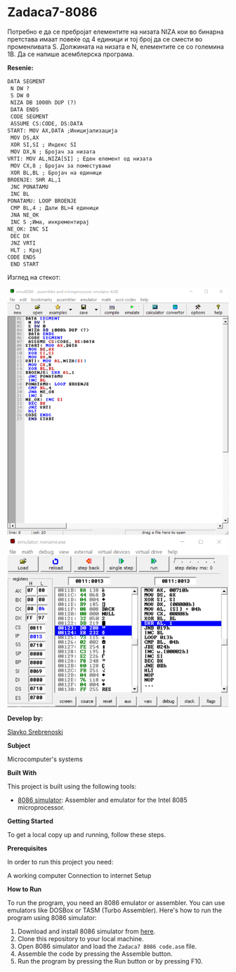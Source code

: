 # Zadaca7-8086

Потребно е да се пребројат елементите на низата NIZA кои во бинарна претстава имаат повеќе од 4 единици
и тој број да се смести во променливата S. Должината на низата е N, елементите се со големина 1B. Да се
напише асемблерска програма. 


**Resenie:** 

```
DATA SEGMENT
 N DW ?
 S DW 0
 NIZA DB 1000h DUP (?)
 DATA ENDS
 CODE SEGMENT
 ASSUME CS:CODE, DS:DATA
START: MOV AX,DATA ;Иницијализација
 MOV DS,AX
 XOR SI,SI ; Индекс SI
 MOV DX,N ; Бројач за низата
VRTI: MOV AL,NIZA[SI] ; Еден елемент од низата
 MOV CX,8 ; Бројач за поместување
 XOR BL,BL ; Бројач на единици
BROENJE: SHR AL,1
 JNC PONATAMU
 INC BL
PONATAMU: LOOP BROENJE
 CMP BL,4 ; Дали BL>4 единици
 JNA NE_OK
 INC S ;Има, инкрементирај
NE_OK: INC SI
 DEC DX
 JNZ VRTI
 HLT ; Крај
CODE ENDS
 END START 
```
Изглед на стекот: 

![Screenshot (1)](https://github.com/slavko444/Zadaca7-8086/blob/main/Zadaca7.1%208086%20code.png)
![Screenshot (2)](https://github.com/slavko444/Zadaca7-8086/blob/main/Zadaca7.2%208086%20code.png)

**Develop by:**

[Slavko Srebrenoski ](https://github.com/slavko444)


**Subject**

Microcomputer's systems

**Built With**

This project is built using the following tools:

- [8086 simulator](https://emu8086-microprocessor-emulator.en.softonic.com/?ex=RAMP-2046.0): Assembler and emulator for the Intel 8085 microprocessor.

**Getting Started**

To get a local copy up and running, follow these steps.

**Prerequisites**

In order to run this project you need:

A working computer
Connection to internet
Setup

**How to Run**

To run the program, you need an 8086 emulator or assembler. You can use emulators like DOSBox or TASM (Turbo Assembler). Here's how to run the program using 8086 simulator:

1. Download and install 8086 simulator from [here](https://emu8086-microprocessor-emulator.en.softonic.com/?ex=RAMP-2046.0).
2. Clone this repository to your local machine.
3. Open 8086 simulator and load the `Zadaca7 8086 code.asm` file.
4. Assemble the code by pressing the Assemble button.
5. Run the program by pressing the Run button or by pressing F10.
